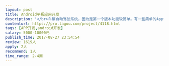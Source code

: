 ```yaml
---                
layout: post       
title: Android平板应用开发           
description: '</br>车辆自动驾驶系统，因为是第一个版本功能较简单。有一些简单的App设置页，一个主控制页面。主要功能是绘制出车辆行驶路径（不需要完整的道路绘制，只需要绘制一条直线道路+车辆行驶路径）和车辆障碍提醒。</br></br>1. 需要北京的工程师；</br>2. 根据客户的需要有 5天左右的驻场开发，其他时间远程协作；</br>3. 最好是全职自由职业，这样时间比较中可控。不过如果你有足够的自信能够胜任，兼职也可以接受。</br>'     
contenturl: https://pro.lagou.com/project/4118.html      
tags: [APP开发,android开发]            
salary: 5000-10000元          
publish_time: 2017-08-27 23:54:54         
review: 1619人                   
apply: 2人                   
recommend: 1人                   
time_range: 2-4周              
---                 
```

